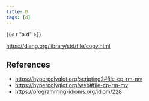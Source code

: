 ```yaml
---
title: D
tags: [d]
---
```


{{< r "a.d" >}}

<https://dlang.org/library/std/file/copy.html>

## References

- <https://hyperpolyglot.org/scripting2#file-cp-rm-mv>
- <https://hyperpolyglot.org/web#file-cp-rm-mv>
- <https://programming-idioms.org/idiom/228>

